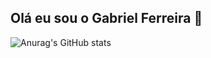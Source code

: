## Olá eu sou o Gabriel Ferreira 👋

![Anurag's GitHub stats]([https://github-readme-stats.vercel.app/api?username=anuraghazra&theme=dark&show_icons=true](https://camo.githubusercontent.com/4c82e22d37328edb1556256805514a33f24e85028549548aca84e7cef649b442/68747470733a2f2f6769746875622d726561646d652d73746174732e76657263656c2e6170702f6170693f757365726e616d653d616e7572616768617a72612673686f775f69636f6e733d7472756526686964653d636f6e74726962732c7072732663616368655f7365636f6e64733d3836343030267468656d653d736c6174656f72616e6765))
